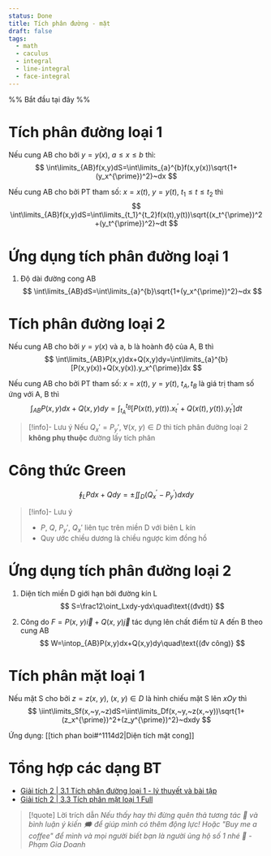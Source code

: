 ```yaml
---
status: Done
title: Tích phân đường - mặt
draft: false
tags:
  - math
  - caculus
  - integral
  - line-integral
  - face-integral
---
```

%% Bắt đầu tại đây %%
# Tích phân đường loại 1
Nếu cung AB cho bởi $y=y(x),~a≤x≤b$ thì:
$$
\int\limits_{AB}f(x,y)dS=\int\limits_{a}^{b}f(x,y(x))\sqrt{1+(y_x^{\prime})^2}~dx
$$

Nếu cung AB cho bởi PT tham số: $x=x(t),~y=y(t),~t_1 ≤ t ≤ t_2$ thì
$$
\int\limits_{AB}f(x,y)dS=\int\limits_{t_1}^{t_2}f(x(t),y(t))\sqrt{(x_t^{\prime})^2+(y_t^{\prime})^2}~dt
$$

# Ứng dụng tích phân đường loại 1
1. Độ dài đường cong AB
$$
\int\limits_{AB}dS=\int\limits_{a}^{b}\sqrt{1+(y_x^{\prime})^2}~dx
$$

# Tích phân đường loại 2
Nếu cung AB cho bởi $y=y(x)$ và a, b là hoành độ của A, B thì
$$
\int\limits_{AB}P(x,y)dx+Q(x,y)dy=\int\limits_{a}^{b}[P(x,y(x))+Q(x,y(x)).y_x^{\prime}]dx
$$

Nếu cung AB cho bởi PT tham số: $x=x(t),~y=y(t),~t_A, t_B$ là giá trị tham số ứng với A, B thì
$$
\int_{AB}P(x,y)dx+Q(x,y)dy=\int_{t_A}^{t_B}[P(x(t),y(t)).x_t^{\prime}+Q(x(t),y(t)).y_t^{\prime}]dt
$$

> [!info]- Lưu ý
> Nếu $Q_x'=P_y',~\forall(x,~y)\in D$ thì tích phân đường loại 2 **không phụ thuộc** đường lấy tích phân

# Công thức Green
$$
\oint_LPdx+Qdy=\pm\iint_D(Q_x^{\prime}-P_y^{\prime})dxdy
$$

> [!info]- Lưu ý
> - $P,~Q,~P_y',~Q_x'$ liên tục trên miền D với biên L kín
> - Quy ước chiều dương là chiều ngược kim đồng hồ

# Ứng dụng tích phân đường loại 2
1. Diện tích miền D giới hạn bởi đường kín L
$$
S=\frac12\oint_Lxdy-ydx\quad\text{(đvdt)}
$$

2. Công do $F=P(x,~y)\vec i+Q(x,~y)\vec j$ tác dụng lên chất điểm từ A đến B theo cung AB
$$
W=\intop_{AB}P(x,y)dx+Q(x,y)dy\quad\text{(đv công)}
$$

# Tích phân mặt loại 1
Nếu mặt S cho bởi $z=z(x,~y),~(x,~y)\in D$ là hình chiếu mặt S lên $xOy$ thì
$$
\iint\limits_Sf(x,~y,~z)dS=\iint\limits_Df(x,~y,~z(x,~y))\sqrt{1+(z_x^{\prime})^2+(z_y^{\prime})^2}~dxdy
$$

Ứng dụng: [[tich phan boi#^1114d2|Diện tích mặt cong]]

# Tổng hợp các dạng BT
- [Giải tích 2 | 3.1 Tích phân đường loại 1 - lý thuyết và bài tập](https://youtu.be/F4DM2VihM3E?si=IMRtPqAhpf4MXKAY)
- [Giải tích 2 | 3.3 Tích phân mặt loại 1 Full](https://youtu.be/O7BSLMZlHkU?si=wRNeTfdl2BPZoo-j)

> [!quote] Lời trích dẫn
> *Nếu thấy hay thì đừng quên thả tương tác 💛 và bình luận ý kiến 🗯️ để giúp mình có thêm động lực! Hoặc "Buy me a coffee" để mình và mọi người biết bạn là người ủng hộ số 1 nhé 🎉 - Phạm Gia Doanh*